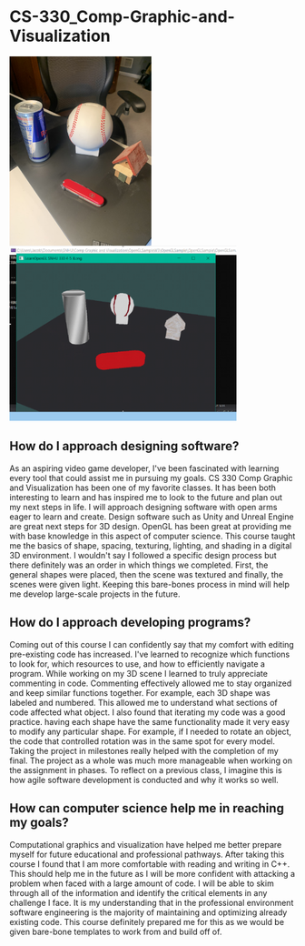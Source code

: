 # CS-330_Comp-Graphic-and-Visualization

<img align="left" alt="BeforePicture" src="ReferanceImage.jpg" width="250" style="padding-right:30px;"/>
<img alt="AfterPicture" src="OpenGL_SS.png" width="400"/>

## How do I approach designing software?
As an aspiring video game developer, I've been fascinated with learning every tool that could assist me in pursuing my goals. CS 330 Comp Graphic and Visualization has been one of my favorite classes. It has been both interesting to learn and has inspired me to look to the future and plan out my next steps in life. I will approach designing software with open arms eager to learn and create. Design software such as Unity and Unreal Engine are great next steps for 3D design. OpenGL has been great at providing me with base knowledge in this aspect of computer science. This course taught me the basics of shape, spacing, texturing, lighting, and shading in a digital 3D environment. I wouldn't say I followed a specific design process but there definitely was an order in which things we completed. First, the general shapes were placed, then the scene was textured and finally, the scenes were given light. Keeping this bare-bones process in mind will help me develop large-scale projects in the future.

<!---
What new design skills has your work on the project helped you to craft?
What design process did you follow for your project work?
How could tactics from your design approach be applied in future work?
--->


## How do I approach developing programs?

Coming out of this course I can confidently say that my comfort with editing pre-existing code has increased. I've learned to recognize which functions to look for, which resources to use, and how to efficiently navigate a program. While working on my 3D scene I learned to truly appreciate commenting in code. Commenting effectively allowed me to stay organized and keep similar functions together. For example, each 3D shape was labeled and numbered. This allowed me to understand what sections of code affected what object. I also found that iterating my code was a good practice. having each shape have the same functionality made it very easy to modify any particular shape. For example, if I needed to rotate an object, the code that controlled rotation was in the same spot for every model. Taking the project in milestones really helped with the completion of my final. The project as a whole was much more manageable when working on the assignment in phases. To reflect on a previous class, I imagine this is how agile software development is conducted and why it works so well.

<!---
What new development strategies did you use while working on your 3D scene?
How did iteration factor into your development?
How has your approach to developing code evolved throughout the milestones, which led you to the project’s completion?
--->


## How can computer science help me in reaching my goals?
Computational graphics and visualization have helped me better prepare myself for future educational and professional pathways. After taking this course I found that I am more comfortable with reading and writing in C++. This should help me in the future as I will be more confident with attacking a problem when faced with a large amount of code. I will be able to skim through all of the information and identify the critical elements in any challenge I face. It is my understanding that in the professional environment software engineering is the majority of maintaining and optimizing already existing code. This course definitely prepared me for this as we would be given bare-bone templates to work from and build off of.
<!---
How do computational graphics and visualizations give you new knowledge and skills that can be applied in your future educational pathway?
How do computational graphics and visualizations give you new knowledge and skills that can be applied in your future professional pathway?
--->
